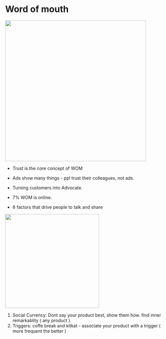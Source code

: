 # Word of mouth

<img src="https://github.com/shekharbiswas/Wharton_Craft_content/assets/32758439/6398e09f-f08f-48d9-be6f-3a9c25fa0a31" width="450">

- Trust is the core concept of WOM
- Ads show many things - ppl trust their colleagues, not ads.
- Turning customers into Advocate.
- 7% WOM is online.

- 6 factors that drive people to talk and share

<img src="https://github.com/shekharbiswas/Wharton_Craft_content/assets/32758439/7e1cf1f3-7e75-4ec9-9b05-4d594755c6cc" width="300">

1. Social Currency: Dont say your product best, show them how. find inner remarkablity ( any product ).
2. Triggers: coffe break and kitkat - associate your product with a trigger ( more frequent the better )
